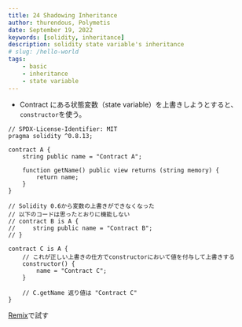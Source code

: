 ```yaml
---
title: 24 Shadowing Inheritance
author: thurendous, Polymetis
date: September 19, 2022
keywords: [solidity, inheritance]
description: solidity state variable's inheritance
# slug: /hello-world
tags:
    - basic
    - inheritance
    - state variable
---
```


-   Contract にある状態変数（state variable）を上書きしようとすると、`constructor`を使う。

```sol
// SPDX-License-Identifier: MIT
pragma solidity ^0.8.13;

contract A {
    string public name = "Contract A";

    function getName() public view returns (string memory) {
        return name;
    }
}

// Solidity 0.6から変数の上書きができなくなった
// 以下のコードは思ったとおりに機能しない
// contract B is A {
//     string public name = "Contract B";
// }

contract C is A {
    // これが正しい上書きの仕方でconstructorにおいて値を付与して上書きする
    constructor() {
        name = "Contract C";
    }

    // C.getName 返り値は "Contract C"
}

```

[Remix](https://remix.ethereum.org/)で試す
